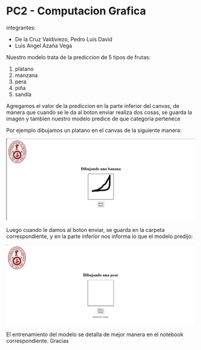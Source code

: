 # PC2 - Computacion Grafica

integrantes:

- De la Cruz Valdiviezo, Pedro Luis David
- Luis Angel Azaña Vega

Nuestro modelo trata de la prediccion de 5 tipos de frutas:
1. platano
2. manzana
3. pera
4. piña
5. sandía

Agregamos el valor de la prediccion en la parte inferior del canvas, de manera que cuando se le da
al boton enviar realiza dos cosas, se guarda la imagen y tambien nuestro modelo predice de que categoria pertenece

Por ejemplo dibujamos un platano en el canvas de la siguiente manera:

![](imagenes/imagen1.png)

Luego cuando le damos al boton enviar, se guarda en la carpeta correspondiente, y en la parte inferior
nos informa lo que el modelo predijo:

![](imagenes/imagen2.png)

El entrenamiento del modelo se detalla de mejor manera en el notebook correspondiente. Gracias